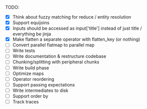 TODO:

- [x] Think about fuzzy matching for reduce / entity resolution
- [x] Support equijoins
- [x] Inputs should be accessed as input['title'] instead of just title / everything be jinja
- [x] Make flatten a separate operator with flatten_key (or nothing)
- [ ] Convert parallel flatmap to parallel map
- [ ] Write tests
- [ ] Write documentation & restructure codebase
- [ ] Chunking/splitting with peripheral chunks
- [ ] Write build phase
- [ ] Optimize maps
- [ ] Operator reordering
- [ ] Support passing expectations
- [ ] Write intermediates to disk
- [ ] Support order by
- [ ] Track traces
